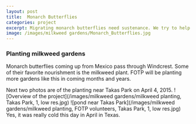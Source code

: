 ```yaml
---
layout: post
title:  Monarch Butterflies
categories: project
excerpt: Migrating monarch butterflies need sustenance. We try to help by planting milkweed gardens.
image: /images/milkweed gardens/Monarch_Butterflies.jpg
---
```


### Planting milkweed gardens

Monarch butterflies coming up from Mexico pass through Windcrest. Some of their favorite nourishment is the milkweed plant. FOTP will be planting more gardens like this in coming months and years.

Next two photos are of the planting near Takas Park on April 4, 2015.
![Overview of the project](/images/milkweed gardens/milkweed planting, Takas Park, 1, low res.jpg)
![pond near Takas Park](/images/milkweed gardens/milkweed planting, FOTP volunteers, Takas Park, 1, low res.jpg)
Yes, it was really cold this day in April in Texas.